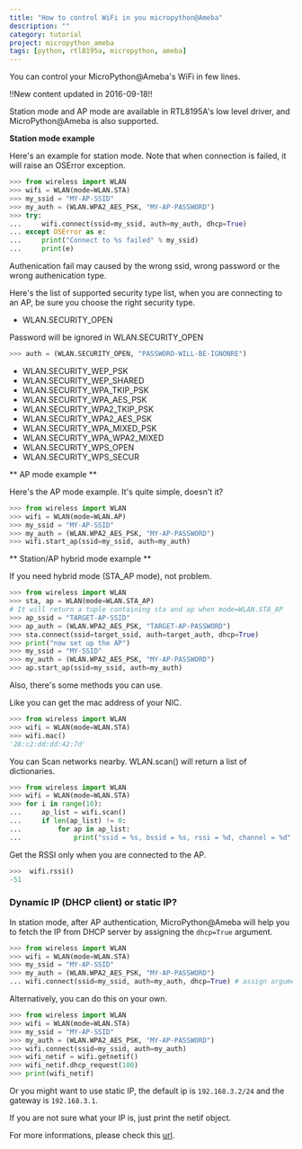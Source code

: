 ```yaml
---
title: "How to control WiFi in you micropython@Ameba"
description: ""
category: tutorial
project: micropython_ameba
tags: [python, rtl8195a, micropython, ameba]
---
```


You can control your MicroPython@Ameba's WiFi in few lines.

<!--more-->

!!New content updated in 2016-09-18!!

Station mode and AP mode are available in RTL8195A's low level driver, and MicroPython@Ameba is also supported.

**Station mode example**

Here's an example for station mode. Note that when connection is failed, it will raise an OSError exception.

``` python
>>> from wireless import WLAN
>>> wifi = WLAN(mode=WLAN.STA)
>>> my_ssid = "MY-AP-SSID"
>>> my_auth = (WLAN.WPA2_AES_PSK, "MY-AP-PASSWORD")
>>> try:
...     wifi.connect(ssid=my_ssid, auth=my_auth, dhcp=True)
... except OSError as e:
...     print("Connect to %s failed" % my_ssid)
...     print(e)
```

Authenication fail may caused by the wrong ssid, wrong password or the wrong authenication type.

Here's the list of supported security type list, when you are connecting to an AP, be sure you choose the right security type.

* WLAN.SECURITY_OPEN

Password will be ignored in WLAN.SECURITY_OPEN

``` python
>>> auth = (WLAN.SECURITY_OPEN, "PASSWORD-WILL-BE-IGNONRE")
```

* WLAN.SECURITY_WEP_PSK
* WLAN.SECURITY_WEP_SHARED
* WLAN.SECURITY_WPA_TKIP_PSK
* WLAN.SECURITY_WPA_AES_PSK
* WLAN.SECURITY_WPA2_TKIP_PSK
* WLAN.SECURITY_WPA2_AES_PSK
* WLAN.SECURITY_WPA_MIXED_PSK
* WLAN.SECURITY_WPA_WPA2_MIXED
* WLAN.SECURITY_WPS_OPEN
* WLAN.SECURITY_WPS_SECUR

** AP mode example **

Here's the AP mode example. It's quite simple, doesn't it?

``` python
>>> from wireless import WLAN
>>> wifi = WLAN(mode=WLAN.AP)
>>> my_ssid = "MY-AP-SSID"
>>> my_auth = (WLAN.WPA2_AES_PSK, "MY-AP-PASSWORD")
>>> wifi.start_ap(ssid=my_ssid, auth=my_auth)
```

** Station/AP hybrid mode example **

If you need hybrid mode (STA_AP mode), not problem.

``` python
>>> from wireless import WLAN
>>> sta, ap = WLAN(mode=WLAN.STA_AP)
# It will return a tuple containing sta and ap when mode=WLAN.STA_AP
>>> ap_ssid = "TARGET-AP-SSID"
>>> ap_auth = (WLAN.WPA2_AES_PSK, "TARGET-AP-PASSWORD")
>>> sta.connect(ssid=target_ssid, auth=target_auth, dhcp=True)
>>> print("now set up the AP")
>>> my_ssid = "MY-SSID"
>>> my_auth = (WLAN.WPA2_AES_PSK, "MY-AP-PASSWORD")
>>> ap.start_ap(ssid=my_ssid, auth=my_auth)
```


Also, there's some methods you can use.

Like you can get the mac address of your NIC.

``` python
>>> from wireless import WLAN
>>> wifi = WLAN(mode=WLAN.STA)
>>> wifi.mac()
'28:c2:dd:dd:42:7d'
```
You can Scan networks nearby. WLAN.scan() will return a list of dictionaries.

``` python
>>> from wireless import WLAN
>>> wifi = WLAN(mode=WLAN.STA)
>>> for i in range(10):
...     ap_list = wifi.scan()
...     if len(ap_list) != 0:
...         for ap in ap_list:
...             print("ssid = %s, bssid = %s, rssi = %d, channel = %d" % (ap.ssid, ap.bssid, ap.rssi, ap.channel))
```

Get the RSSI  only when you are connected to the AP.

``` python
>>>  wifi.rssi()
-51
```

### Dynamic IP (DHCP client) or static IP? ###

In station mode, after AP authentication, MicroPython@Ameba will help you to fetch the IP from DHCP server by assigning the `dhcp=True` argument.

``` python
>>> from wireless import WLAN
>>> wifi = WLAN(mode=WLAN.STA)
>>> my_ssid = "MY-AP-SSID"
>>> my_auth = (WLAN.WPA2_AES_PSK, "MY-AP-PASSWORD")
... wifi.connect(ssid=my_ssid, auth=my_auth, dhcp=True) # assign argument dhcp=True
```

Alternatively, you can do this on your own.

``` python
>>> from wireless import WLAN
>>> wifi = WLAN(mode=WLAN.STA)
>>> my_ssid = "MY-AP-SSID"
>>> my_auth = (WLAN.WPA2_AES_PSK, "MY-AP-PASSWORD")
>>> wifi.connect(ssid=my_ssid, auth=my_auth)
>>> wifi_netif = wifi.getnetif()
>>> wifi_netif.dhcp_request(100)
>>> print(wifi_netif)
```

Or you might want to use static IP, the default ip is `192.168.3.2/24` and the gateway is `192.168.3.1`.

If you are not sure what your IP is, just print the netif object.

For more informations, please check this [url](http://cwyark.github.io/mpiot/rtl8195a/modules/wireless_wlan.html).
